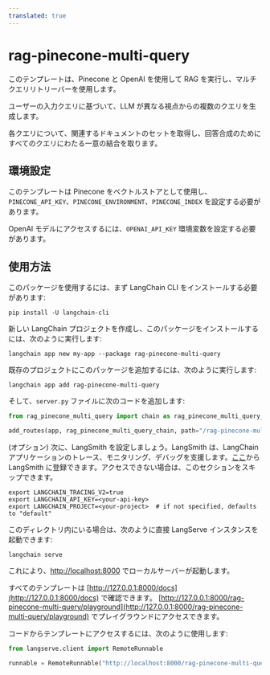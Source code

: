 ```yaml
---
translated: true
---
```


# rag-pinecone-multi-query

このテンプレートは、Pinecone と OpenAI を使用して RAG を実行し、マルチクエリリトリーバーを使用します。

ユーザーの入力クエリに基づいて、LLM が異なる視点からの複数のクエリを生成します。

各クエリについて、関連するドキュメントのセットを取得し、回答合成のためにすべてのクエリにわたる一意の結合を取ります。

## 環境設定

このテンプレートは Pinecone をベクトルストアとして使用し、`PINECONE_API_KEY`、`PINECONE_ENVIRONMENT`、`PINECONE_INDEX` を設定する必要があります。

OpenAI モデルにアクセスするには、`OPENAI_API_KEY` 環境変数を設定する必要があります。

## 使用方法

このパッケージを使用するには、まず LangChain CLI をインストールする必要があります:

```shell
pip install -U langchain-cli
```

新しい LangChain プロジェクトを作成し、このパッケージをインストールするには、次のように実行します:

```shell
langchain app new my-app --package rag-pinecone-multi-query
```

既存のプロジェクトにこのパッケージを追加するには、次のように実行します:

```shell
langchain app add rag-pinecone-multi-query
```

そして、`server.py` ファイルに次のコードを追加します:

```python
from rag_pinecone_multi_query import chain as rag_pinecone_multi_query_chain

add_routes(app, rag_pinecone_multi_query_chain, path="/rag-pinecone-multi-query")
```

(オプション) 次に、LangSmith を設定しましょう。LangSmith は、LangChain アプリケーションのトレース、モニタリング、デバッグを支援します。[ここ](https://smith.langchain.com/)から LangSmith に登録できます。アクセスできない場合は、このセクションをスキップできます。

```shell
export LANGCHAIN_TRACING_V2=true
export LANGCHAIN_API_KEY=<your-api-key>
export LANGCHAIN_PROJECT=<your-project>  # if not specified, defaults to "default"
```

このディレクトリ内にいる場合は、次のように直接 LangServe インスタンスを起動できます:

```shell
langchain serve
```

これにより、[http://localhost:8000](http://localhost:8000) でローカルサーバーが起動します。

すべてのテンプレートは [http://127.0.0.1:8000/docs](http://127.0.0.1:8000/docs) で確認できます。
[http://127.0.0.1:8000/rag-pinecone-multi-query/playground](http://127.0.0.1:8000/rag-pinecone-multi-query/playground) でプレイグラウンドにアクセスできます。

コードからテンプレートにアクセスするには、次のように使用します:

```python
from langserve.client import RemoteRunnable

runnable = RemoteRunnable("http://localhost:8000/rag-pinecone-multi-query")
```

